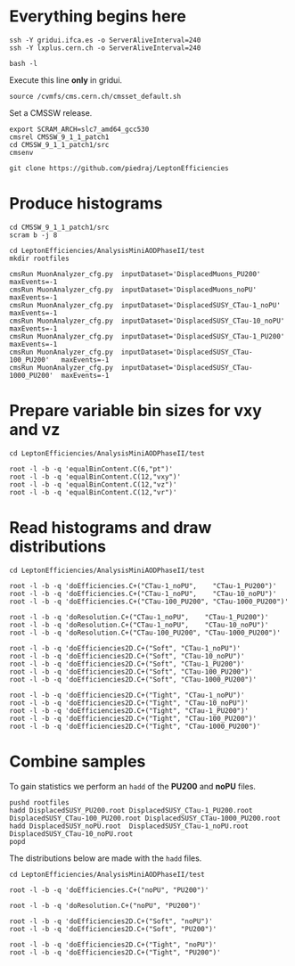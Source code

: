 # Everything begins here

    ssh -Y gridui.ifca.es -o ServerAliveInterval=240
    ssh -Y lxplus.cern.ch -o ServerAliveInterval=240

    bash -l

Execute this line **only** in gridui.

    source /cvmfs/cms.cern.ch/cmsset_default.sh

Set a CMSSW release.

    export SCRAM_ARCH=slc7_amd64_gcc530
    cmsrel CMSSW_9_1_1_patch1
    cd CMSSW_9_1_1_patch1/src
    cmsenv

    git clone https://github.com/piedraj/LeptonEfficiencies


# Produce histograms

    cd CMSSW_9_1_1_patch1/src
    scram b -j 8

    cd LeptonEfficiencies/AnalysisMiniAODPhaseII/test
    mkdir rootfiles

    cmsRun MuonAnalyzer_cfg.py  inputDataset='DisplacedMuons_PU200'           maxEvents=-1
    cmsRun MuonAnalyzer_cfg.py  inputDataset='DisplacedMuons_noPU'            maxEvents=-1
    cmsRun MuonAnalyzer_cfg.py  inputDataset='DisplacedSUSY_CTau-1_noPU'      maxEvents=-1
    cmsRun MuonAnalyzer_cfg.py  inputDataset='DisplacedSUSY_CTau-10_noPU'     maxEvents=-1
    cmsRun MuonAnalyzer_cfg.py  inputDataset='DisplacedSUSY_CTau-1_PU200'     maxEvents=-1
    cmsRun MuonAnalyzer_cfg.py  inputDataset='DisplacedSUSY_CTau-100_PU200'   maxEvents=-1
    cmsRun MuonAnalyzer_cfg.py  inputDataset='DisplacedSUSY_CTau-1000_PU200'  maxEvents=-1


# Prepare variable bin sizes for vxy and vz

    cd LeptonEfficiencies/AnalysisMiniAODPhaseII/test

    root -l -b -q 'equalBinContent.C(6,"pt")'
    root -l -b -q 'equalBinContent.C(12,"vxy")'
    root -l -b -q 'equalBinContent.C(12,"vz")'
    root -l -b -q 'equalBinContent.C(12,"vr")'


# Read histograms and draw distributions

    cd LeptonEfficiencies/AnalysisMiniAODPhaseII/test

    root -l -b -q 'doEfficiencies.C+("CTau-1_noPU",    "CTau-1_PU200")'
    root -l -b -q 'doEfficiencies.C+("CTau-1_noPU",    "CTau-10_noPU")'
    root -l -b -q 'doEfficiencies.C+("CTau-100_PU200", "CTau-1000_PU200")'

    root -l -b -q 'doResolution.C+("CTau-1_noPU",    "CTau-1_PU200")'
    root -l -b -q 'doResolution.C+("CTau-1_noPU",    "CTau-10_noPU")'
    root -l -b -q 'doResolution.C+("CTau-100_PU200", "CTau-1000_PU200")'

    root -l -b -q 'doEfficiencies2D.C+("Soft", "CTau-1_noPU")'
    root -l -b -q 'doEfficiencies2D.C+("Soft", "CTau-10_noPU")'
    root -l -b -q 'doEfficiencies2D.C+("Soft", "CTau-1_PU200")'
    root -l -b -q 'doEfficiencies2D.C+("Soft", "CTau-100_PU200")'
    root -l -b -q 'doEfficiencies2D.C+("Soft", "CTau-1000_PU200")'

    root -l -b -q 'doEfficiencies2D.C+("Tight", "CTau-1_noPU")'
    root -l -b -q 'doEfficiencies2D.C+("Tight", "CTau-10_noPU")'
    root -l -b -q 'doEfficiencies2D.C+("Tight", "CTau-1_PU200")'
    root -l -b -q 'doEfficiencies2D.C+("Tight", "CTau-100_PU200")'
    root -l -b -q 'doEfficiencies2D.C+("Tight", "CTau-1000_PU200")'


# Combine samples

To gain statistics we perform an `hadd` of the **PU200** and **noPU** files.

    pushd rootfiles
    hadd DisplacedSUSY_PU200.root DisplacedSUSY_CTau-1_PU200.root DisplacedSUSY_CTau-100_PU200.root DisplacedSUSY_CTau-1000_PU200.root
    hadd DisplacedSUSY_noPU.root  DisplacedSUSY_CTau-1_noPU.root DisplacedSUSY_CTau-10_noPU.root
    popd

The distributions below are made with the `hadd` files.

    cd LeptonEfficiencies/AnalysisMiniAODPhaseII/test

    root -l -b -q 'doEfficiencies.C+("noPU", "PU200")'

    root -l -b -q 'doResolution.C+("noPU", "PU200")'

    root -l -b -q 'doEfficiencies2D.C+("Soft", "noPU")'
    root -l -b -q 'doEfficiencies2D.C+("Soft", "PU200")'

    root -l -b -q 'doEfficiencies2D.C+("Tight", "noPU")'
    root -l -b -q 'doEfficiencies2D.C+("Tight", "PU200")'

